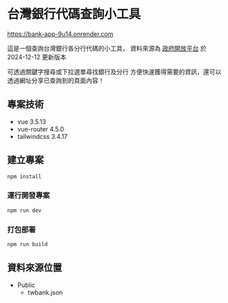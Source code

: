 # 台灣銀行代碼查詢小工具

https://bank-app-9u14.onrender.com  

這是一個查詢台灣銀行各分行代碼的小工具，
資料來源為 [政府開放平台](https://data.gov.tw/dataset/6041) 於 2024-12-12 更新版本

可透過關鍵字搜尋或下拉選單尋找銀行及分行
方便快速獲得需要的資訊，還可以透過網址分享已查詢到的頁面內容！

## 專案技術

- vue 3.5.13
- vue-router 4.5.0
- tailwindcss 3.4.17

## 建立專案

```sh
npm install
```

### 運行開發專案

```sh
npm run dev
```

### 打包部署

```sh
npm run build
```

## 資料來源位置

- Public
  - twbank.json
